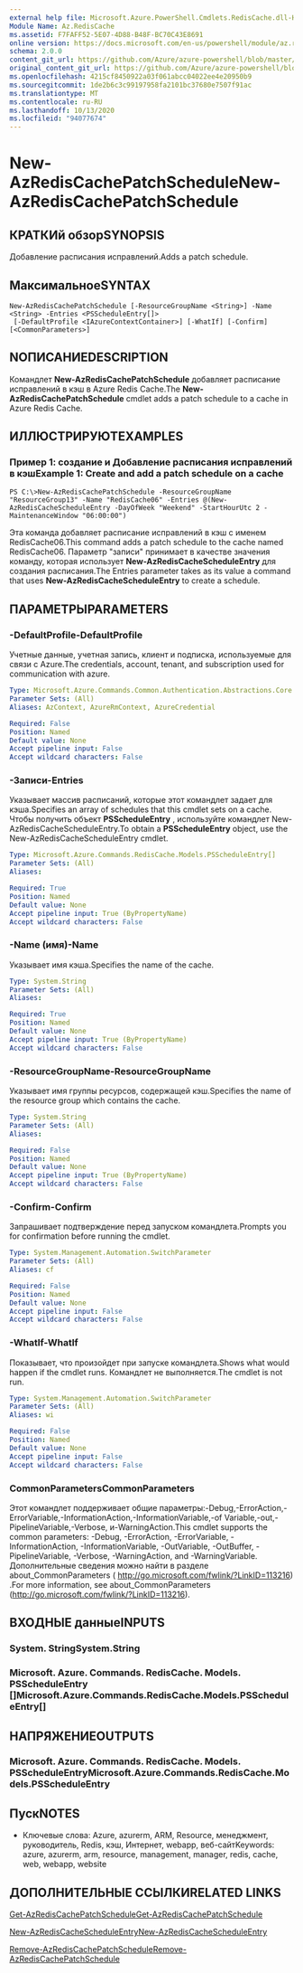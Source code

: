 ```yaml
---
external help file: Microsoft.Azure.PowerShell.Cmdlets.RedisCache.dll-Help.xml
Module Name: Az.RedisCache
ms.assetid: F7FAFF52-5E07-4D88-B48F-BC70C43E8691
online version: https://docs.microsoft.com/en-us/powershell/module/az.rediscache/new-azrediscachepatchschedule
schema: 2.0.0
content_git_url: https://github.com/Azure/azure-powershell/blob/master/src/RedisCache/RedisCache/help/New-AzRedisCachePatchSchedule.md
original_content_git_url: https://github.com/Azure/azure-powershell/blob/master/src/RedisCache/RedisCache/help/New-AzRedisCachePatchSchedule.md
ms.openlocfilehash: 4215cf8450922a03f061abcc04022ee4e20950b9
ms.sourcegitcommit: 1de2b6c3c99197958fa2101bc37680e7507f91ac
ms.translationtype: MT
ms.contentlocale: ru-RU
ms.lasthandoff: 10/13/2020
ms.locfileid: "94077674"
---
```

# <span data-ttu-id="06173-101">New-AzRedisCachePatchSchedule</span><span class="sxs-lookup"><span data-stu-id="06173-101">New-AzRedisCachePatchSchedule</span></span>

## <span data-ttu-id="06173-102">КРАТКИй обзор</span><span class="sxs-lookup"><span data-stu-id="06173-102">SYNOPSIS</span></span>
<span data-ttu-id="06173-103">Добавление расписания исправлений.</span><span class="sxs-lookup"><span data-stu-id="06173-103">Adds a patch schedule.</span></span>

## <span data-ttu-id="06173-104">Максимальное</span><span class="sxs-lookup"><span data-stu-id="06173-104">SYNTAX</span></span>

```
New-AzRedisCachePatchSchedule [-ResourceGroupName <String>] -Name <String> -Entries <PSScheduleEntry[]>
 [-DefaultProfile <IAzureContextContainer>] [-WhatIf] [-Confirm] [<CommonParameters>]
```

## <span data-ttu-id="06173-105">NОПИСАНИЕ</span><span class="sxs-lookup"><span data-stu-id="06173-105">DESCRIPTION</span></span>
<span data-ttu-id="06173-106">Командлет **New-AzRedisCachePatchSchedule** добавляет расписание исправлений в кэш в Azure Redis Cache.</span><span class="sxs-lookup"><span data-stu-id="06173-106">The **New-AzRedisCachePatchSchedule** cmdlet adds a patch schedule to a cache in Azure Redis Cache.</span></span>

## <span data-ttu-id="06173-107">ИЛЛЮСТРИРУЮТ</span><span class="sxs-lookup"><span data-stu-id="06173-107">EXAMPLES</span></span>

### <span data-ttu-id="06173-108">Пример 1: создание и Добавление расписания исправлений в кэш</span><span class="sxs-lookup"><span data-stu-id="06173-108">Example 1: Create and add a patch schedule on a cache</span></span>
```
PS C:\>New-AzRedisCachePatchSchedule -ResourceGroupName "ResourceGroup13" -Name "RedisCache06" -Entries @(New-AzRedisCacheScheduleEntry -DayOfWeek "Weekend" -StartHourUtc 2 -MaintenanceWindow "06:00:00")
```

<span data-ttu-id="06173-109">Эта команда добавляет расписание исправлений в кэш с именем RedisCache06.</span><span class="sxs-lookup"><span data-stu-id="06173-109">This command adds a patch schedule to the cache named RedisCache06.</span></span>
<span data-ttu-id="06173-110">Параметр "записи" принимает в качестве значения команду, которая использует **New-AzRedisCacheScheduleEntry** для создания расписания.</span><span class="sxs-lookup"><span data-stu-id="06173-110">The Entries parameter takes as its value a command that uses **New-AzRedisCacheScheduleEntry** to create a schedule.</span></span>

## <span data-ttu-id="06173-111">ПАРАМЕТРЫ</span><span class="sxs-lookup"><span data-stu-id="06173-111">PARAMETERS</span></span>

### <span data-ttu-id="06173-112">-DefaultProfile</span><span class="sxs-lookup"><span data-stu-id="06173-112">-DefaultProfile</span></span>
<span data-ttu-id="06173-113">Учетные данные, учетная запись, клиент и подписка, используемые для связи с Azure.</span><span class="sxs-lookup"><span data-stu-id="06173-113">The credentials, account, tenant, and subscription used for communication with azure.</span></span>

```yaml
Type: Microsoft.Azure.Commands.Common.Authentication.Abstractions.Core.IAzureContextContainer
Parameter Sets: (All)
Aliases: AzContext, AzureRmContext, AzureCredential

Required: False
Position: Named
Default value: None
Accept pipeline input: False
Accept wildcard characters: False
```

### <span data-ttu-id="06173-114">-Записи</span><span class="sxs-lookup"><span data-stu-id="06173-114">-Entries</span></span>
<span data-ttu-id="06173-115">Указывает массив расписаний, которые этот командлет задает для кэша.</span><span class="sxs-lookup"><span data-stu-id="06173-115">Specifies an array of schedules that this cmdlet sets on a cache.</span></span> <span data-ttu-id="06173-116">Чтобы получить объект **PSScheduleEntry** , используйте командлет New-AzRedisCacheScheduleEntry.</span><span class="sxs-lookup"><span data-stu-id="06173-116">To obtain a **PSScheduleEntry** object, use the New-AzRedisCacheScheduleEntry cmdlet.</span></span>

```yaml
Type: Microsoft.Azure.Commands.RedisCache.Models.PSScheduleEntry[]
Parameter Sets: (All)
Aliases:

Required: True
Position: Named
Default value: None
Accept pipeline input: True (ByPropertyName)
Accept wildcard characters: False
```

### <span data-ttu-id="06173-117">-Name (имя)</span><span class="sxs-lookup"><span data-stu-id="06173-117">-Name</span></span>
<span data-ttu-id="06173-118">Указывает имя кэша.</span><span class="sxs-lookup"><span data-stu-id="06173-118">Specifies the name of the cache.</span></span>

```yaml
Type: System.String
Parameter Sets: (All)
Aliases:

Required: True
Position: Named
Default value: None
Accept pipeline input: True (ByPropertyName)
Accept wildcard characters: False
```

### <span data-ttu-id="06173-119">-ResourceGroupName</span><span class="sxs-lookup"><span data-stu-id="06173-119">-ResourceGroupName</span></span>
<span data-ttu-id="06173-120">Указывает имя группы ресурсов, содержащей кэш.</span><span class="sxs-lookup"><span data-stu-id="06173-120">Specifies the name of the resource group which contains the cache.</span></span>

```yaml
Type: System.String
Parameter Sets: (All)
Aliases:

Required: False
Position: Named
Default value: None
Accept pipeline input: True (ByPropertyName)
Accept wildcard characters: False
```

### <span data-ttu-id="06173-121">-Confirm</span><span class="sxs-lookup"><span data-stu-id="06173-121">-Confirm</span></span>
<span data-ttu-id="06173-122">Запрашивает подтверждение перед запуском командлета.</span><span class="sxs-lookup"><span data-stu-id="06173-122">Prompts you for confirmation before running the cmdlet.</span></span>

```yaml
Type: System.Management.Automation.SwitchParameter
Parameter Sets: (All)
Aliases: cf

Required: False
Position: Named
Default value: None
Accept pipeline input: False
Accept wildcard characters: False
```

### <span data-ttu-id="06173-123">-WhatIf</span><span class="sxs-lookup"><span data-stu-id="06173-123">-WhatIf</span></span>
<span data-ttu-id="06173-124">Показывает, что произойдет при запуске командлета.</span><span class="sxs-lookup"><span data-stu-id="06173-124">Shows what would happen if the cmdlet runs.</span></span> <span data-ttu-id="06173-125">Командлет не выполняется.</span><span class="sxs-lookup"><span data-stu-id="06173-125">The cmdlet is not run.</span></span>

```yaml
Type: System.Management.Automation.SwitchParameter
Parameter Sets: (All)
Aliases: wi

Required: False
Position: Named
Default value: None
Accept pipeline input: False
Accept wildcard characters: False
```

### <span data-ttu-id="06173-126">CommonParameters</span><span class="sxs-lookup"><span data-stu-id="06173-126">CommonParameters</span></span>
<span data-ttu-id="06173-127">Этот командлет поддерживает общие параметры:-Debug,-ErrorAction,-ErrorVariable,-InformationAction,-InformationVariable,-of Variable,-out,-PipelineVariable,-Verbose, и-WarningAction.</span><span class="sxs-lookup"><span data-stu-id="06173-127">This cmdlet supports the common parameters: -Debug, -ErrorAction, -ErrorVariable, -InformationAction, -InformationVariable, -OutVariable, -OutBuffer, -PipelineVariable, -Verbose, -WarningAction, and -WarningVariable.</span></span> <span data-ttu-id="06173-128">Дополнительные сведения можно найти в разделе about_CommonParameters ( http://go.microsoft.com/fwlink/?LinkID=113216) .</span><span class="sxs-lookup"><span data-stu-id="06173-128">For more information, see about_CommonParameters (http://go.microsoft.com/fwlink/?LinkID=113216).</span></span>

## <span data-ttu-id="06173-129">ВХОДНЫЕ данные</span><span class="sxs-lookup"><span data-stu-id="06173-129">INPUTS</span></span>

### <span data-ttu-id="06173-130">System. String</span><span class="sxs-lookup"><span data-stu-id="06173-130">System.String</span></span>

### <span data-ttu-id="06173-131">Microsoft. Azure. Commands. RedisCache. Models. PSScheduleEntry []</span><span class="sxs-lookup"><span data-stu-id="06173-131">Microsoft.Azure.Commands.RedisCache.Models.PSScheduleEntry[]</span></span>

## <span data-ttu-id="06173-132">НАПРЯЖЕНИЕ</span><span class="sxs-lookup"><span data-stu-id="06173-132">OUTPUTS</span></span>

### <span data-ttu-id="06173-133">Microsoft. Azure. Commands. RedisCache. Models. PSScheduleEntry</span><span class="sxs-lookup"><span data-stu-id="06173-133">Microsoft.Azure.Commands.RedisCache.Models.PSScheduleEntry</span></span>

## <span data-ttu-id="06173-134">Пуск</span><span class="sxs-lookup"><span data-stu-id="06173-134">NOTES</span></span>
* <span data-ttu-id="06173-135">Ключевые слова: Azure, azurerm, ARM, Resource, менеджмент, руководитель, Redis, кэш, Интернет, webapp, веб-сайт</span><span class="sxs-lookup"><span data-stu-id="06173-135">Keywords: azure, azurerm, arm, resource, management, manager, redis, cache, web, webapp, website</span></span>

## <span data-ttu-id="06173-136">ДОПОЛНИТЕЛЬНЫЕ ССЫЛКИ</span><span class="sxs-lookup"><span data-stu-id="06173-136">RELATED LINKS</span></span>

[<span data-ttu-id="06173-137">Get-AzRedisCachePatchSchedule</span><span class="sxs-lookup"><span data-stu-id="06173-137">Get-AzRedisCachePatchSchedule</span></span>](./Get-AzRedisCachePatchSchedule.md)

[<span data-ttu-id="06173-138">New-AzRedisCacheScheduleEntry</span><span class="sxs-lookup"><span data-stu-id="06173-138">New-AzRedisCacheScheduleEntry</span></span>](./New-AzRedisCacheScheduleEntry.md)

[<span data-ttu-id="06173-139">Remove-AzRedisCachePatchSchedule</span><span class="sxs-lookup"><span data-stu-id="06173-139">Remove-AzRedisCachePatchSchedule</span></span>](./Remove-AzRedisCachePatchSchedule.md)


